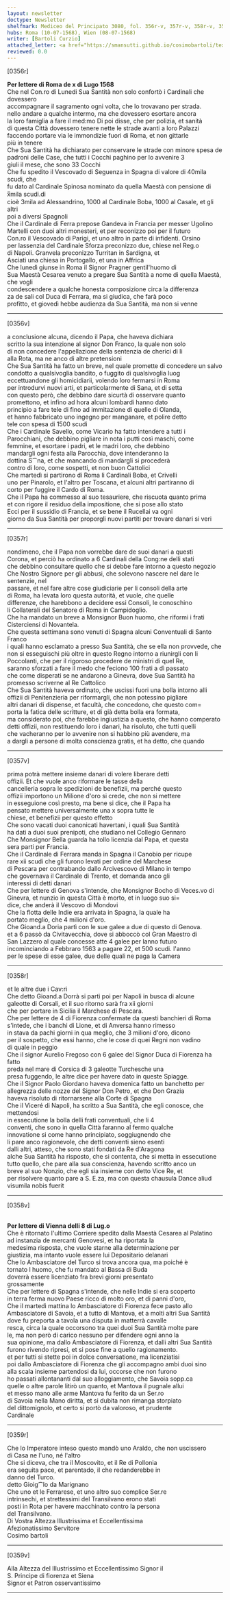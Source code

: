 ```yaml
---
layout: newsletter
doctype: Newsletter
shelfmark: Mediceo del Principato 3080, fol. 356r-v, 357r-v, 358r-v, 359r-v
hubs: Roma (10-07-1568), Wien (08-07-1568)
writer: [Bartoli Curzio]
attached_letter: <a href="https://smansutti.github.io/cosimobartoli/texts/2979_019/">2979_019</a>
reviewed: 0.0
---
```


[0356r]  
  
  
<strong>Per lettere di Roma de x di Lugo 1568</strong>  
Che nel Con.ro di Lunedi Sua Santità non solo confortò i Cardinali che dovessero  
accompagnare il sagramento ogni volta, che lo trovavano per strada.  
nello andare a qualche intermo, ma che dovessero esortare ancora  
la loro famiglia a fare il med:mo Di poi disse, che per polizia, et sanità  
di questa Città dovessero tenere nette le strade avanti a loro Palazzi  
faccendo portare via le immondizie fuori di Roma, et non gittarle  
più in tenere  
Che Sua Santità ha dichiarato per conservare le strade con minore spesa de  
padroni delle Case, che tutti i Cocchi paghino per lo avvenire 3  
giuli il mese, che sono 33 Cocchi  
Che fu spedito il Vescovado di Seguenza in Spagna di valore di 40mila scudi, che  
fu dato al Cardinale Spinosa nominato da quella Maestà con pensione di x̅mila scudi.di  
cioè 3mila ad Alessandrino, 1000 al Cardinale Boba, 1000 al Casale, et gli altri  
poi a diversi Spagnoli  
Che il Cardinale di Ferra prepose Gandeva in Francia per messer Ugolino  
Martelli con duoi altri monesteri, et per reconizzo poi per il futuro  
Con.ro il Vescovado di Parigi, et uno altro in parte di infidenti. Orsino  
per lassenzia del Cardinale Sforza preconizzo due, chiese nel Reg.o  
di Napoli. Granvela preconizzo Turritan in Sardigna, et  
Asciati una chiesa in Portogallo, et una in Affrica  
Che lunedì giunse in Roma il Signor Pragner gentil'huomo di  
Sua Maestà Cesarea venuto a pregare Sua Santità a nome di quella Maestà, che vogli  
condescendere a qualche honesta composizione circa la differenza  
za de sali col Duca di Ferrara, ma si giudica, che farà poco  
profitto, et giovedì hebbe audienza da Sua Santità, ma non si venne  
  
---  

[0356v]  
  
  
a conclusione alcuna, dicendo il Papa, che haveva dichiara  
scritto la sua intenzione al signor Don Franco, la quale non solo  
di non concedere l'appellazione della sentenzia de cherici di li  
alla Rota, ma ne anco di altre pretensioni  
Che Sua Santità ha fatto un breve, nel quale promette di concedere un salvo  
condotto a qualsivoglia bandito, o fuggito di qualsivoglia luog  
eccettuandone gli homicidiarii, volendo loro fermarsi in Roma  
per introdurvi nuovi arti, et particolarmente di Sana, et di setta  
con questo però, che debbino dare sicurtà di osservare quanto  
promettono, et infino ad hora alcuni lombardi hanno dato  
principio a fare tele di fino ad immitazione di quelle di Olanda,  
et hanno fabbricato uno ingegno per manganare, et polire detto  
tele con spesa di 1500 scudi  
Che i Cardinale Savello, come Vicario ha fatto intendere a tutti i  
Parocchiani, che debbino pigliare in nota i putti così maschi, come  
femmine, et esortare i padri, et le madri loro, che debbino  
mandargli ogni festa alla Parocchia, dove intenderanno la  
dottina S⁀na, et che mancando di mandargli si procederà  
contro di loro, come sospetti, et non buon Cattolici  
Che martedì si partirono di Roma li Cardinali Boba, et Crivelli  
uno per Pinarolo, et l'altro per Toscana, et alcuni altri partiranno di  
corto per fuggire il Cardo di Roma.  
Che il Papa ha commesso al suo tesauriere, che riscuota quanto prima  
et con rigore il residuo della impositione, che si pose allo stato  
Ecci per il sussidio di Francia, et se bene il Rucellai va ogni  
giorno da Sua Santità per proporgli nuovi partiti per trovare danari si veri  
  
---  

[0357r]  
  
  
nondimeno, che il Papa non vorrebbe dare de suoi danari a questi  
Corona, et perciò ha ordinato a 6 Cardinali della Cong:ne delli stati  
che debbino consultare quello che si debbe fare intorno a questo negozio  
Che Nostro Signore per gli abbusi, che solevono nascere nel dare le sentenzie, nel  
passare, et nel fare altre cose giudiciarie per li consoli della arte  
di Roma, ha levata loro questa autorità, et vuole, che quelle  
differenze, che harebbono a decidere essi Consoli, le conoschino  
li Collaterali del Senatore di Roma in Campidoglio.  
Che ha mandato un breve a Monsignor Buon huomo, che riformi i frati  
Cisterciensi di Novantela.  
Che questa settimana sono venuti di Spagna alcuni Conventuali di Santo Franco  
i quali hanno esclamato a presso Sua Santità, che se ella non provvede, che  
non si esseguischi più oltre in questo Regno intorno a riunirgli con li  
Poccolanti, che per il rigoroso procedere de ministri di quel Re,  
saranno sforzati a fare il medo che feciono 100 frati a dì passato  
che come disperati se ne andarono a Ginevra, dove Sua Santità ha  
promesso scriverne al Re Cattolico  
Che Sua Santità haveva ordinato, che uscissi fuori una bolla intorno alli  
offizii di Penitenzieria per riformargli, che non potessino pigliare  
altri danari di dispense, et facultà, che concedono, che questo com=  
porta la fatica delle scritture, et di già detta bolla era formata,  
ma considerato poi, che farebbe ingiustizia a questo, che hanno comperato  
detti offizii, non restituendo loro i danari, ha risoluto, che tutti quelli  
che vacheranno per lo avvenire non si habbino più avendere, ma  
a dargli a persone di molta conscienza gratis, et ha detto, che quando  
  
---  

[0357v]  
  
  
prima potrà mettere insieme danari di volere liberare detti  
offizii. Et che vuole anco riformare le tasse della  
cancelleria sopra le spedizioni de benefizii, ma perché questo  
offizii importono un Milione d'oro si crede, che non si mettere  
in esseguione così presto, ma bene si dice, che il Papa ha  
pensato mettere universalmente una x sopra tutte le  
chiese, et benefizii per questo effetto  
Che sono vacati duoi canonicati havertani, i quali Sua Santità  
ha dati a duoi suoi prenipoti, che studiano nel Collegio Gennaro  
Che Monsignor Bella guarda ha tollo licenzia dal Papa, et questa  
sera parti per Francia.  
Che il Cardinale di Ferrara manda in Spagna il Canobio per ricupe  
rare xii scudi che gli furono levati per ordine del Marchese  
di Pescara per contrabando dallo Arcivescovo di Milano in tempo  
che governava il Cardinale di Trento, et domanda anco gli  
interessi di detti danari  
Che per lettere di Genova s'intende, che Monsignor Bocho di Veces.vo di  
Ginevra, et nunzio in questa Città è morto, et in luogo suo si=  
dice, che anderà il Vescovo di Mondovi  
Che la flotta delle Indie era arrivata in Spagna, la quale ha  
portato meglio, che 4 milioni d'oro.  
Che Gioand.a Doria partì con le sue galee a due di questo di Genova.  
et a 6 passò da Civitavecchia, dove si abboccò col Gran Maestro di  
San Lazzero al quale concesse atte 4 galee per lanno futuro  
incominciando a Febbraro 1563 a pagare 22, et 500 scudi. l'anno  
per le spese di esse galee, due delle quali ne paga la Camera  
  
---  

[0358r]  
  
  
et le altre due i Cav:ri  
Che detto Gioand.a Dorrà si partì poi per Napoli in busca di alcune  
galeotte di Corsali, et il suo ritorno sarà fra xii giorni  
che per portare in Sicilia il Marchese di Pescara.  
Che per lettere de 4 di Fiorenza confermate da questi banchieri di Roma  
s'intede, che i banchi di Lione, et di Anversa hanno rimesso  
in stava da pachi giorni in qua meglio, che 3 milioni d'oro, dicono  
per il sospetto, che essi hanno, che le cose di quei Regni non vadino  
di quale in peggio  
Che il signor Aurelio Fregoso con 6 galee del Signor Duca di Fiorenza ha fatto  
preda nel mare di Corsica di 3 galeotte Turchesche una  
presa fuggendo, le altre dice per havere dato in queste Spiagge.  
Che il Signor Paolo Giordano haveva domenica fatto un banchetto per  
allegrezza delle nozze del Signor Don Petro, et che Don Grazia  
haveva risoluto di ritornarsene alla Corte di Spagna  
Che il Viceré di Napoli, ha scritto a Sua Santità, che egli conosce, che mettendosi  
in essecutione la bolla delli frati conventuali, che li 4  
conventi, che sono in quella Città faranno al fermo qualche  
innovatione si come hanno principiato, soggiugnendo che  
li pare anco ragionevole, che detti conventi sieno esenti  
dalli altri, atteso, che sono stati fondati da Re d'Aragona  
alche Sua Santità ha risposto, che si contenta, che si metta in essecutione  
tutto quello, che pare alla sua conscienza, havendo scritto anco un  
breve al suo Nonzio, che egli sia insieme con detto Vice Re, et  
per risolvere quanto pare a S. E.za, ma con questa chausula Dance aliud  
visumila nobis fuerit  
  
---  

[0358v]  
  
  
<br/><strong>Per lettere di Vienna delli 8 di Lug.o</strong>  
Che è ritornato l'ultimo Corriere spedito dalla Maestà Cesarea al Palatino  
ad instanzia de mercanti Genovesi, et ha riportata la  
medesima risposta, che vuole starne alla determinazione per  
giustizia, ma intanto vuole essere lui Depositario delanari  
Che lo Ambasciatore del Turco si trova ancora qua, ma poiché è  
tornato l huomo, che fu mandato al Bassa di Buda  
doverrà essere licenziato fra brevi giorni presentato  
grossamente  
Che per lettere di Spagna s'intende, che nelle Indie si era scoperto  
in terra ferma nuovo Paese ricco di molto oro, et di panni d'oro,  
Che il martedì mattina lo Ambasciatore di Fiorenza fece pasto allo  
Ambasciatore di Savoia, et a tutto di Mantova, et a molti altri Sua Santità  
dove fu preporta a tavola una disputa in matterrà cavalle  
resca, circa la quale occorsono tra quei duoi Sua Santità molte pare  
le, ma non però di carico nessuno per difendere ogni anno la  
sua opinione, ma dallo Ambasciatore di Fiorenza, et dalli altri Sua Santità  
furono rivendo ripresi, et si pose fine a quello ragionamento.  
et per tutti si stette poi in dolce conversatione, ma licenziatisi  
poi dallo Ambasciatore di Fiorenza che gli accompagno ambi duoi sino  
alla scala insieme partendosi da lui, occorse che non furono  
ho passati allontananti dal suo alloggiamento, che Savoia sopp.ca  
quelle o altre parole litirò un quanto, et Mantova il pugnale allui  
et messo mano alle arme Mantova fu ferito da un Ser.ro  
di Savoia nella Mano diritta, et si dubita non rimanga storpiato  
del dittomignolo, et certo si portò da valoroso, et prudente  
Cardinale  
  
---  

[0359r]  
  
  
Che lo Imperatore inteso questo mandò uno Araldo, che non uscissero  
di Casa ne l'uno, né l'altro  
Che si diceva, che tra il Moscovito, et il Re di Pollonia  
era seguita pace, et parentado, il che redanderebbe in  
danno del Turco.  
detto Gioig⁀lo da Marignano  
Che uno et le Ferrarese, et uno altro suo complice Ser.re  
intrinsechi, et strettessimi del Transilvano erono stati  
posti in Rota per havere macchinato contro la persona  
del Transilvano.  
Di Vostra Altezza Illustrissima et Eccellentissima  
Afezionatissimo Servitore  
Cosimo bartoli  
  
---  

[0359v]  
  
  
Alla Altezza del Illustrissimo et Eccellentissimo Signor il  
S. Principe di fiorenza et Siena  
Signor et Patron osservantissimo  
  
---  

